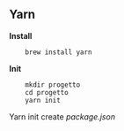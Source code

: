 ## Yarn ##

**Install**

        brew install yarn

**Init**

        mkdir progetto
        cd progetto
        yarn init

Yarn init create _package.json_